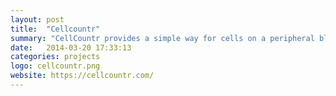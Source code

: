 ```yaml
---
layout: post
title:  "Cellcountr"
summary: "CellCountr provides a simple way for cells on a peripheral blood or bone marrow aspirate film to be counted and analysed. CellCountr can help you perform counts with ease"
date:   2014-03-20 17:33:13
categories: projects
logo: cellcountr.png
website: https://cellcountr.com/
---
```

